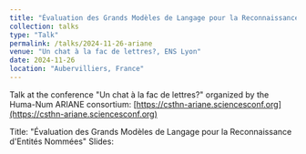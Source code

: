 ```yaml
---
title: "Évaluation des Grands Modèles de Langage pour la Reconnaissance d'Entités Nommées"
collection: talks
type: "Talk"
permalink: /talks/2024-11-26-ariane
venue: "Un chat à la fac de lettres?, ENS Lyon"
date: 2024-11-26
location: "Aubervilliers, France"
---
```



Talk at the conference "Un chat à la fac de lettres?" organized by the Huma-Num ARIANE consortium: [https://csthn-ariane.sciencesconf.org](https://csthn-ariane.sciencesconf.org)

Title: "Évaluation des Grands Modèles de Langage pour la Reconnaissance d'Entités Nommées"
Slides: 